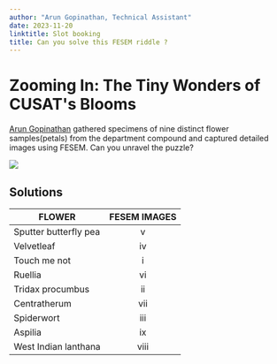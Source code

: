 ```yaml
---
author: "Arun Gopinathan, Technical Assistant"
date: 2023-11-20
linktitle: Slot booking 
title: Can you solve this FESEM riddle ?
---
```


# Zooming In: The Tiny Wonders of CUSAT's Blooms

[Arun Gopinathan](https://arungopinathan.com) gathered specimens of nine distinct flower samples(petals) from the department compound and captured detailed images using FESEM. Can you unravel the puzzle?

![](/FESEM_puzzle.png)


## Solutions



| FLOWER |   FESEM IMAGES |
|-----------------------|:----:|
| Sputter butterfly pea |   v  |
| Velvetleaf            |  iv  |
| Touch me not          |   i  |
| Ruellia               |  vi  |
| Tridax procumbus      |  ii  |
| Centratherum          |  vii |
| Spiderwort            |  iii |
| Aspilia               |  ix  |
| West Indian lanthana  | viii |

